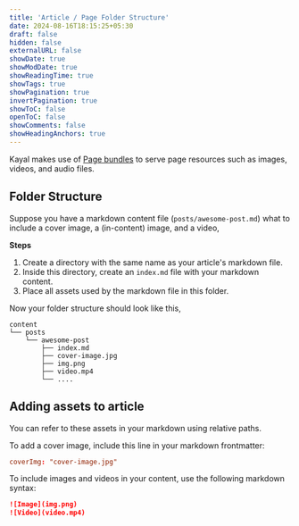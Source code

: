 ```yaml
---
title: 'Article / Page Folder Structure'
date: 2024-08-16T18:15:25+05:30
draft: false
hidden: false
externalURL: false
showDate: true
showModDate: true
showReadingTime: true
showTags: true
showPagination: true
invertPagination: true
showToC: false
openToC: false
showComments: false
showHeadingAnchors: true
---
```


Kayal makes use of  [Page bundles](https://gohugo.io/content-management/page-bundles/) to serve page resources such as images, videos, and audio files.

## Folder Structure

Suppose you have a markdown content file (`posts/awesome-post.md`) what to include a cover image, a (in-content) image, and a video,

**Steps**

1. Create a directory with the same name as your article's markdown file.
2. Inside this directory, create an `index.md` file with your markdown content.
3. Place all assets used by the markdown file in this folder.

Now your folder structure should look like this,

```
content
└── posts
    └── awesome-post
        ├── index.md
        ├── cover-image.jpg
        ├── img.png
        ├── video.mp4
        └── ....
```

## Adding assets to article

You can refer to these assets in your markdown using relative paths.

To add a cover image, include this line in your markdown frontmatter:

```toml
coverImg: "cover-image.jpg"
```

To include images and videos in your content, use the following markdown syntax:

```markdown
![Image](img.png)
![Video](video.mp4)
```
